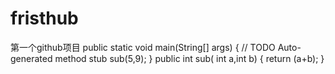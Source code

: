 # fristhub
第一个github项目
public static void main(String[] args) {
		// TODO Auto-generated method stub
   sub(5,9);
	}
  public int sub( int a,int b) {
		return (a+b);
	}
